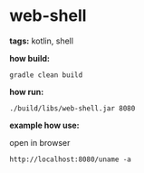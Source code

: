 # web-shell
**tags:** kotlin, shell

**how build:**
```
gradle clean build
```

**how run:**
```
./build/libs/web-shell.jar 8080
```

**example how use:**

open in browser
```
http://localhost:8080/uname -a
```
